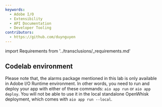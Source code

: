 ```yaml
---
keywords:
  - Adobe I/O
  - Extensibility
  - API Documentation
  - Developer Tooling
contributors: 
  - https://github.com/duynguyen 
---
```


import Requirements from '../transclusions/_requirements.md'

<Requirements/>

## Codelab environment

Please note that, the alarms package mentioned in this lab is only available in Adobe I/O Runtime environment. In other words, you need to run and deploy your app with either of these commands: `aio app run` or `aio app deploy`. You will not be able to use it in the local standalone OpenWhisk deployment, which comes with `aio app run --local`.  

